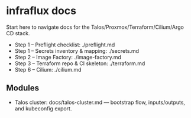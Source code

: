 # infraflux docs

Start here to navigate docs for the Talos/Proxmox/Terraform/Cilium/Argo CD stack.

- Step 1 – Preflight checklist: ./preflight.md
- Step 1 – Secrets inventory & mapping: ./secrets.md
- Step 2 – Image Factory: ./image-factory.md
- Step 3 – Terraform repo & CI skeleton: ./terraform.md
- Step 6 – Cilium: ./cilium.md

## Modules

- Talos cluster: docs/talos-cluster.md — bootstrap flow, inputs/outputs, and kubeconfig export.
